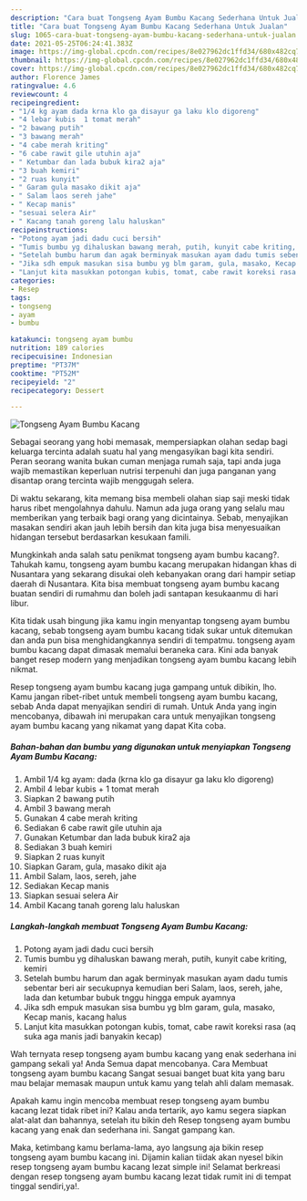 ```yaml
---
description: "Cara buat Tongseng Ayam Bumbu Kacang Sederhana Untuk Jualan"
title: "Cara buat Tongseng Ayam Bumbu Kacang Sederhana Untuk Jualan"
slug: 1065-cara-buat-tongseng-ayam-bumbu-kacang-sederhana-untuk-jualan
date: 2021-05-25T06:24:41.383Z
image: https://img-global.cpcdn.com/recipes/8e027962dc1ffd34/680x482cq70/tongseng-ayam-bumbu-kacang-foto-resep-utama.jpg
thumbnail: https://img-global.cpcdn.com/recipes/8e027962dc1ffd34/680x482cq70/tongseng-ayam-bumbu-kacang-foto-resep-utama.jpg
cover: https://img-global.cpcdn.com/recipes/8e027962dc1ffd34/680x482cq70/tongseng-ayam-bumbu-kacang-foto-resep-utama.jpg
author: Florence James
ratingvalue: 4.6
reviewcount: 4
recipeingredient:
- "1/4 kg ayam dada krna klo ga disayur ga laku klo digoreng"
- "4 lebar kubis  1 tomat merah"
- "2 bawang putih"
- "3 bawang merah"
- "4 cabe merah kriting"
- "6 cabe rawit gile utuhin aja"
- " Ketumbar dan lada bubuk kira2 aja"
- "3 buah kemiri"
- "2 ruas kunyit"
- " Garam gula masako dikit aja"
- " Salam laos sereh jahe"
- " Kecap manis"
- "sesuai selera Air"
- " Kacang tanah goreng lalu haluskan"
recipeinstructions:
- "Potong ayam jadi dadu cuci bersih"
- "Tumis bumbu yg dihaluskan bawang merah, putih, kunyit cabe kriting, kemiri"
- "Setelah bumbu harum dan agak berminyak masukan ayam dadu tumis sebentar beri air secukupnya kemudian beri Salam, laos, sereh, jahe, lada dan ketumbar bubuk tnggu hingga empuk ayamnya"
- "Jika sdh empuk masukan sisa bumbu yg blm garam, gula, masako, Kecap manis, kacang halus"
- "Lanjut kita masukkan potongan kubis, tomat, cabe rawit koreksi rasa (aq suka aga manis jadi banyakin kecap)"
categories:
- Resep
tags:
- tongseng
- ayam
- bumbu

katakunci: tongseng ayam bumbu 
nutrition: 189 calories
recipecuisine: Indonesian
preptime: "PT37M"
cooktime: "PT52M"
recipeyield: "2"
recipecategory: Dessert

---
```



![Tongseng Ayam Bumbu Kacang](https://img-global.cpcdn.com/recipes/8e027962dc1ffd34/680x482cq70/tongseng-ayam-bumbu-kacang-foto-resep-utama.jpg)

Sebagai seorang yang hobi memasak, mempersiapkan olahan sedap bagi keluarga tercinta adalah suatu hal yang mengasyikan bagi kita sendiri. Peran seorang  wanita bukan cuman menjaga rumah saja, tapi anda juga wajib memastikan keperluan nutrisi terpenuhi dan juga panganan yang disantap orang tercinta wajib menggugah selera.

Di waktu  sekarang, kita memang bisa membeli olahan siap saji meski tidak harus ribet mengolahnya dahulu. Namun ada juga orang yang selalu mau memberikan yang terbaik bagi orang yang dicintainya. Sebab, menyajikan masakan sendiri akan jauh lebih bersih dan kita juga bisa menyesuaikan hidangan tersebut berdasarkan kesukaan famili. 



Mungkinkah anda salah satu penikmat tongseng ayam bumbu kacang?. Tahukah kamu, tongseng ayam bumbu kacang merupakan hidangan khas di Nusantara yang sekarang disukai oleh kebanyakan orang dari hampir setiap daerah di Nusantara. Kita bisa membuat tongseng ayam bumbu kacang buatan sendiri di rumahmu dan boleh jadi santapan kesukaanmu di hari libur.

Kita tidak usah bingung jika kamu ingin menyantap tongseng ayam bumbu kacang, sebab tongseng ayam bumbu kacang tidak sukar untuk ditemukan dan anda pun bisa menghidangkannya sendiri di tempatmu. tongseng ayam bumbu kacang dapat dimasak memalui beraneka cara. Kini ada banyak banget resep modern yang menjadikan tongseng ayam bumbu kacang lebih nikmat.

Resep tongseng ayam bumbu kacang juga gampang untuk dibikin, lho. Kamu jangan ribet-ribet untuk membeli tongseng ayam bumbu kacang, sebab Anda dapat menyajikan sendiri di rumah. Untuk Anda yang ingin mencobanya, dibawah ini merupakan cara untuk menyajikan tongseng ayam bumbu kacang yang nikamat yang dapat Kita coba.

<!--inarticleads1-->

##### Bahan-bahan dan bumbu yang digunakan untuk menyiapkan Tongseng Ayam Bumbu Kacang:

1. Ambil 1/4 kg ayam: dada (krna klo ga disayur ga laku klo digoreng)
1. Ambil 4 lebar kubis + 1 tomat merah
1. Siapkan 2 bawang putih
1. Ambil 3 bawang merah
1. Gunakan 4 cabe merah kriting
1. Sediakan 6 cabe rawit gile utuhin aja
1. Gunakan  Ketumbar dan lada bubuk kira2 aja
1. Sediakan 3 buah kemiri
1. Siapkan 2 ruas kunyit
1. Siapkan  Garam, gula, masako dikit aja
1. Ambil  Salam, laos, sereh, jahe
1. Sediakan  Kecap manis
1. Siapkan sesuai selera Air
1. Ambil  Kacang tanah goreng lalu haluskan




<!--inarticleads2-->

##### Langkah-langkah membuat Tongseng Ayam Bumbu Kacang:

1. Potong ayam jadi dadu cuci bersih
1. Tumis bumbu yg dihaluskan bawang merah, putih, kunyit cabe kriting, kemiri
1. Setelah bumbu harum dan agak berminyak masukan ayam dadu tumis sebentar beri air secukupnya kemudian beri Salam, laos, sereh, jahe, lada dan ketumbar bubuk tnggu hingga empuk ayamnya
1. Jika sdh empuk masukan sisa bumbu yg blm garam, gula, masako, Kecap manis, kacang halus
1. Lanjut kita masukkan potongan kubis, tomat, cabe rawit koreksi rasa (aq suka aga manis jadi banyakin kecap)




Wah ternyata resep tongseng ayam bumbu kacang yang enak sederhana ini gampang sekali ya! Anda Semua dapat mencobanya. Cara Membuat tongseng ayam bumbu kacang Sangat sesuai banget buat kita yang baru mau belajar memasak maupun untuk kamu yang telah ahli dalam memasak.

Apakah kamu ingin mencoba membuat resep tongseng ayam bumbu kacang lezat tidak ribet ini? Kalau anda tertarik, ayo kamu segera siapkan alat-alat dan bahannya, setelah itu bikin deh Resep tongseng ayam bumbu kacang yang enak dan sederhana ini. Sangat gampang kan. 

Maka, ketimbang kamu berlama-lama, ayo langsung aja bikin resep tongseng ayam bumbu kacang ini. Dijamin kalian tiidak akan nyesel bikin resep tongseng ayam bumbu kacang lezat simple ini! Selamat berkreasi dengan resep tongseng ayam bumbu kacang lezat tidak rumit ini di tempat tinggal sendiri,ya!.

